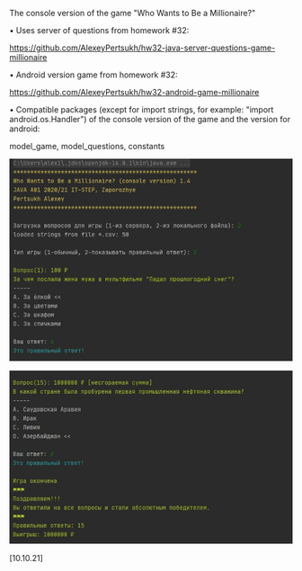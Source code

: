 The console version of the game "Who Wants to Be a Millionaire?"

• Uses server of questions from homework #32:

https://github.com/AlexeyPertsukh/hw32-java-server-questions-game-millionaire

• Android version game from homework #32:

https://github.com/AlexeyPertsukh/hw32-android-game-millionaire

• Compatible packages (except for import strings, for example: "import android.os.Handler") of the console version of the game and the version for android:

model_game, model_questions, constants

![alt text](screenshot1_game.jpg)

![alt text](screenshot2_game.jpg)

[10.10.21]